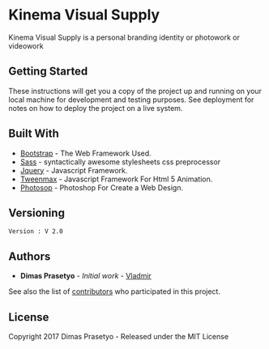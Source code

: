 # Kinema Visual Supply 

Kinema Visual Supply is a personal branding identity or photowork or videowork

## Getting Started

These instructions will get you a copy of the project up and running on your local machine for development and testing purposes. See deployment for notes on how to deploy the project on a live system.

## Built With

* [Bootstrap](http://getbootstrap.com) - The Web Framework Used.
* [Sass](http://sass-lang.com/) - syntactically awesome stylesheets css preprocessor
* [Jquery](https://jquery.com/) - Javascript Framework.
* [Tweenmax](https://greensock.com/) - Javascript Framework For Html 5 Animation.
* [Photosop](http://adobe.com) - Photoshop For Create a Web Design.

## Versioning

```
Version : V 2.0
```
## Authors

* **Dimas Prasetyo** - *Initial work* - [Vladmir](https://github.com/vladmir123)

See also the list of [contributors](https://github.com/your/project/contributors) who participated in this project.

## License

Copyright 2017 Dimas Prasetyo - Released under the MIT License

